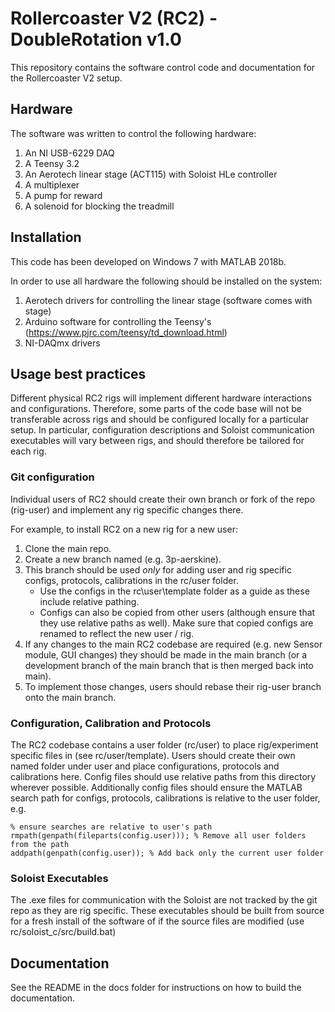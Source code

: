 # Rollercoaster V2 (RC2) - DoubleRotation v1.0

This repository contains the software control code and documentation for the Rollercoaster V2 setup.

## Hardware

The software was written to control the following hardware:

1. An NI USB-6229 DAQ
2. A Teensy 3.2
3. An Aerotech linear stage (ACT115) with Soloist HLe controller 
4. A multiplexer
5. A pump for reward
6. A solenoid for blocking the treadmill

## Installation

This code has been developed on Windows 7 with MATLAB 2018b.

In order to use all hardware the following should be installed on the system:

1. Aerotech drivers for controlling the linear stage (software comes with stage)
2. Arduino software for controlling the Teensy's (https://www.pjrc.com/teensy/td_download.html)
3. NI-DAQmx drivers

## Usage best practices

Different physical RC2 rigs will implement different hardware interactions and configurations. Therefore, some parts of the code base will not be transferable across rigs and should be configured locally for a particular setup. In particular, configuration descriptions and Soloist communication executables will vary between rigs, and should therefore be tailored for each rig. 

### Git configuration

Individual users of RC2 should create their own branch or fork of the repo (rig-user) and implement any rig specific changes there.

For example, to install RC2 on a new rig for a new user:
1. Clone the main repo.
2. Create a new branch named <rig-user> (e.g. 3p-aerskine).
3. This branch should be used *only* for adding user and rig specific configs, protocols, calibrations in the rc/user folder.
    - Use the configs in the rc\user\template folder as a guide as these include relative pathing. 
    - Configs can also be copied from other users (although ensure that they use relative paths as well). Make sure that copied configs are renamed to reflect the new user / rig.
4. If any changes to the main RC2 codebase are required (e.g. new Sensor module, GUI changes) they should be made in the main branch (or a development branch of the main branch that is then merged back into main).
5. To implement those changes, users should rebase their rig-user branch onto the main branch.

### Configuration, Calibration and Protocols

The RC2 codebase contains a user folder (rc/user) to place rig/experiment specific files in (see rc/user/template). Users should create their own named folder under user and place configurations, protocols and calibrations here. Config files should use relative paths from this directory wherever possible. Additionally config files should ensure the MATLAB search path for configs, protocols, calibrations is relative to the user folder, e.g.

```
% ensure searches are relative to user's path
rmpath(genpath(fileparts(config.user))); % Remove all user folders from the path
addpath(genpath(config.user)); % Add back only the current user folder
```

### Soloist Executables

The .exe files for communication with the Soloist are not tracked by the git repo as they are rig specific. These executables should be built from source for a fresh install of the software of if the source files are modified (use rc/soloist_c/src/build.bat)

## Documentation

See the README in the docs folder for instructions on how to build the documentation.
